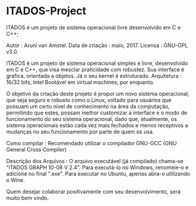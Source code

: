 # ITADOS-Project

ITADOS é um projeto de sistema operacional livre desenvolvido em C e C++;

Autor : Aruni van Amstel.
Data de criação : maio, 2017.
Licensa : GNU-GPL v3.0.

ITADOS é um projeto de sistema operacional simples e livre, desenvolvido em C e C++, que visa mesclar praticidade com robustez.
Sua interface é grafica, orientada a objetos.
Já o seu kernel é estruturado.
Arquitetura : 16/32 bits, Intel
Bootável em virtual machines, por enquanto.

O objetivo da criação deste projeto é propor um novo sistema operacional, que seja seguro e robusto como o Linux, voltado para
usuários que possuam um certo nível de conhecimento na área da computação, permitindo que estes, possam melhor customizar a 
interface e o modo de funcionamento do seu 
sistema operacional, dado que, atualmente, os sistema operacionais estão cada vez mais fechados e menos receptivos a mudanças no 
seu funcionamento por parte de quem os usa.

Como compilar : Recomendado utilizar o compilador GNU-GCC (GNU General Cross Compiler)

Descrição dos Arquivos : O arquivo executável (já compilado) chama-se "iTADOS GRAPH 10-08 V 2.4". Para executá-lo no
Windows, renomeie-o e adicione no final ".exe". Para executar no Ubuntu, apenas abra-o utilizando o Wine.

Quem desejar colaborar positivamente com seu desenvolvimento, será muito bem vindo.
